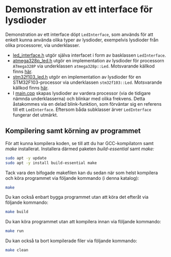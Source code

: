 # Demonstration av ett interface för lysdioder

Demonstration av ett interface döpt `LedInterface`, som används för att enkelt kunna använda
olika typer av lysdioder, exempelvis lysdioder från olika processorer, via underklasser.

* [led_interface.h](./include/driver/led_interface.h) utgör själva interfacet i form av basklassen `LedInterface`.
* [atmega328p_led.h](./include/driver/atmega328p_led.h) utgör en implementation av lysdioder för processorn
`ATmega328P` via underklassen `atmega328p::Led`. Motsvarande källkod finns [här](./source/atmega328p_led.cpp).
* [stm32f103_led.h](./include/driver/stm32f103_led.h) utgör en implementation av lysdioder för en STM32F103-processor
via underklassen `stm32f103::Led`. Motsvarande källkod finns [här](./source/main.cpp).
* I [main.cpp](./source/main.cpp) skapas lysdioder av vardera processor (via de tidigare nämnda underklasserna) 
och blinkar med olika frekvens. Detta åstakommes via en delad blink-funktion, som förväntar sig en referens
till ett `LedInterface`. Eftersom båda subklasser ärver `LedInterface` fungerar det utmärkt.

## Kompilering samt körning av programmet
För att kunna kompilera koden, se till att du har GCC-kompilatorn samt *make* installerat. Installera därmed paketen *build-essential* samt *make:*

```bash
sudo apt -y update
sudo apt -y install build-essential make
```

Tack vara den bifogade makefilen kan du sedan när som helst kompilera och köra programmet via följande kommando (i denna katalog):

```bash
make
```

Du kan också enbart bygga programmet utan att köra det efteråt via följande kommando:

```bash
make build
```

Du kan köra programmet utan att kompilera innan via följande kommando:

```bash
make run
```

Du kan också ta bort kompilerade filer via följande kommando:

```bash
make clean
```
